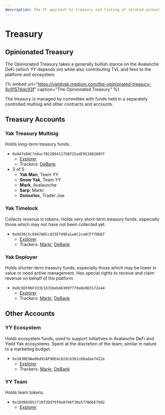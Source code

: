 ```yaml
---
description: The YY approach to treasury and listing of related accounts
---
```


# Treasury

## Opinionated Treasury

The Opinionated Treasury takes a generally bullish stance on the Avalanche DeFi \(which YY depends on\) while also contributing TVL and fees to the platform and ecosystem.

{% embed url="https://yieldyak.medium.com/the-opinionated-treasury-9c91574dc93f" caption="The Opinionated Treasury" %}

The treasury is managed by committee with funds held in a separately controlled multisig and other contracts and accounts.

## Treasury Accounts

### Yak Treasury Multisig

Holds long-term treasury funds.

* `0x047eDAC7e9ac7B22B941175Bf25adE95288286Ff`
  * [Explorer](https://cchain.explorer.avax.network/address/0x047eDAC7e9ac7B22B941175Bf25adE95288286Ff/transactions)
  * Trackers: [DeBank](https://debank.com/profile/0x047edac7e9ac7b22b941175bf25ade95288286ff?chain=avax)
* 3 of 5
  * **Yak Man**, Team YY
  * **Snow Yak**, Team YY
  * **Mark**, Avalaunche
  * **Sarp**, Markr
  * **0xmurloc**, Trader Joe

### Yak Timelock

Collects revenue in tokens. Holds very short-term treasury funds, especially those which may not have not been collected yet.

* `0x8d36C5c6947ADCcd25Ef49Ea1aAC2ceACFff0bD7`
  * [Explorer](https://cchain.explorer.avax.network/address/0x8d36C5c6947ADCcd25Ef49Ea1aAC2ceACFff0bD7/contracts)
  * Trackers: [Markr](https://markr.io/#/wallet?address=0x8d36c5c6947adccd25ef49ea1aac2ceacfff0bd7), [DeBank](https://debank.com/profile/0x8d36c5c6947adccd25ef49ea1aac2ceacfff0bd7?chain=avax)

### Yak Deployer

Holds shorter-term treasury funds, especially those which may be lower in value or need active management. Has special rights to receive and claim revenue on behalf of the platform.

* `0xDcEDF06Fd33E1D7b6eb4b309f779a0e9D3172e44`
  * [Explorer](https://cchain.explorer.avax.network/address/0xDcEDF06Fd33E1D7b6eb4b309f779a0e9D3172e44/transactions)
  * Trackers: [Markr](https://markr.io/#/wallet?address=0xdcedf06fd33e1d7b6eb4b309f779a0e9d3172e44), [DeBank](https://debank.com/profile/0xDcEDF06Fd33E1D7b6eb4b309f779a0e9D3172e44?chain=avax)

## Other Accounts

### YY Ecosystem

Holds ecosystem funds, used to support initiatives in Avalanche DeFi and Yield Yak ecosystems. Spent at the discretion of the team, similar in nature to a marketing budget.

* `0x383BE9AeD6d91AF96E4c02dc6301cb0adae7422e`
  * [Explorer](https://cchain.explorer.avax.network/address/0x383BE9AeD6d91AF96E4c02dc6301cb0adae7422e/transactions)
  * Trackers: [Markr](https://markr.io/#/wallet?address=0x383be9aed6d91af96e4c02dc6301cb0adae7422e), [DeBank](https://debank.com/profile/0x383BE9AeD6d91AF96E4c02dc6301cb0adae7422e?chain=avax)

### YY Team

Holds team tokens.

* `0x1Dd981D51f10f2Dd79f8a0796f30a577B06E79d2`
  * [Explorer](https://cchain.explorer.avax.network/address/0x1Dd981D51f10f2Dd79f8a0796f30a577B06E79d2/transactions)

